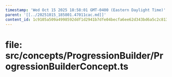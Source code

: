 ```yaml
---
timestamp: 'Wed Oct 15 2025 18:58:01 GMT-0400 (Eastern Daylight Time)'
parent: '[[../20251015_185801.47011cac.md]]'
content_id: 1c9105a509a4998592ddf1d2941b7dfe04becfa6ee62d343bd6a5c2c813f335d
---
```


# file: src/concepts/ProgressionBuilder/ProgressionBuilderConcept.ts
